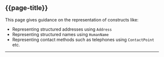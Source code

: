 ## {{page-title}}

This page gives guidance on the representation of constructs like:
<ul>
<li>Representing structured addresses using <code>Address</code></li>
<li>Representing structured names using <code>HumanName</code></li>
<li>Representing contact methods such as telephones using <code>ContactPoint</code> etc.</li>
</ul>

---











